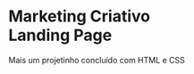 <h1>Marketing Criativo <br>
 Landing Page </h1>
 <p> Mais um projetinho concluído com HTML e CSS</p>

